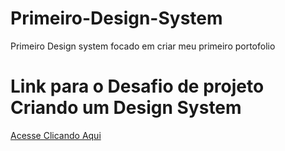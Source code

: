 # Primeiro-Design-System
Primeiro Design system focado em criar meu primeiro portofolio

# Link para o Desafio de projeto Criando um Design System

[Acesse Clicando Aqui](https://www.figma.com/design/JL8vMPinWMmX9ZHOSZBUCW/Meu-Portfolio?node-id=50-139&t=cH28kBtU0gpTn1CY-1)
